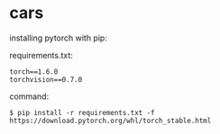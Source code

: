 # cars

installing pytorch with pip:

requirements.txt:

```
torch==1.6.0
torchvision==0.7.0
```

command:

```
$ pip install -r requirements.txt -f https://download.pytorch.org/whl/torch_stable.html
```
